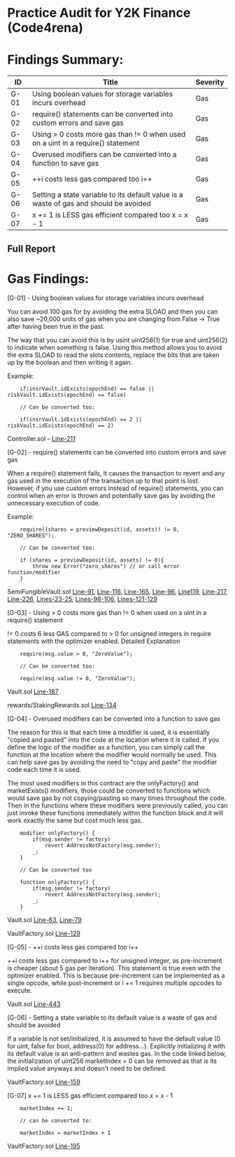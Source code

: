 # Practice Audit for Y2K Finance (Code4rena)

# Findings Summary:

| ID      | Title | Severity | 
| ------- | ----- | -------- |
| G-01 | Using boolean values for storage variables incurs overhead   | Gas      |
| G-02 | require() statements can be converted into custom errors and save gas   | Gas      |
| G-03 | Using > 0 costs more gas than != 0 when used on a uint in a require() statement   | Gas      |
| G-04 | Overused modifiers can be converted into a function to save gas   | Gas      |
| G-05 | ++i costs less gas compared too i++   | Gas      |
| G-06 | Setting a state variable to its default value is a waste of gas and should be avoided   | Gas      |
| G-07 | x += 1 is LESS gas efficient compared too x = x - 1   | Gas      |

## Full Report


# Gas Findings:

[G-01] - Using boolean values for storage variables incurs overhead

You can avoid 100 gas for by avoiding the extra SLOAD and then you can also save ~20,000 units of gas
when you are changing from False -> True after having been true in the past. 

The way that you can avoid this is by usint uint256(1) for true and uint256(2) to indicate when something is false.
Using this method allows you to avoid the extra SLOAD to read the slots contents, replace the bits that are taken up by the boolean and then writing it again.

Example:
```solidity
    if(insrVault.idExists(epochEnd) == false || riskVault.idExists(epochEnd) == false)

    // Can be converted too:

    if(insrVault.idExists(epochEnd) == 2 || riskVault.idExists(epochEnd) == 2)
```

Controller.sol - [Line-211](https://github.com/code-423n4/2022-09-y2k-finance/blob/2175c044af98509261e4147edeb48e1036773771/src/Controller.sol#L211)

[G-02] - require() statements can be converted into custom errors and save gas

When a require() statement fails, it causes the transaction to revert and any gas used in the execution of the transaction up to that point is lost. However, if you use custom errors instead of require() statements, you can control when an error is thrown and potentially save gas by avoiding the unnecessary execution of code.

Example:
```solidity
    require((shares = previewDeposit(id, assets)) != 0, "ZERO_SHARES");

    // Can be converted too:

    if (shares = previewDeposit(id, assets) != 0){
        throw new Error("zero_shares") // or call error function/modifier
    }
```

SemiFungibleVault.sol [Line-91](https://github.com/code-423n4/2022-09-y2k-finance/blob/2175c044af98509261e4147edeb48e1036773771/src/SemiFungibleVault.sol#L91), [Line-116](https://github.com/code-423n4/2022-09-y2k-finance/blob/2175c044af98509261e4147edeb48e1036773771/src/SemiFungibleVault.sol#L116), [Line-165](https://github.com/code-423n4/2022-09-y2k-finance/blob/2175c044af98509261e4147edeb48e1036773771/src/Vault.sol#L165), [Line-96](https://github.com/code-423n4/2022-09-y2k-finance/blob/2175c044af98509261e4147edeb48e1036773771/src/rewards/StakingRewards.sol#L96), [Line119](https://github.com/code-423n4/2022-09-y2k-finance/blob/2175c044af98509261e4147edeb48e1036773771/src/rewards/StakingRewards.sol#L119), [Line-217](https://github.com/code-423n4/2022-09-y2k-finance/blob/2175c044af98509261e4147edeb48e1036773771/src/rewards/StakingRewards.sol#L217), [Line-226](https://github.com/code-423n4/2022-09-y2k-finance/blob/2175c044af98509261e4147edeb48e1036773771/src/rewards/StakingRewards.sol#L226), [Lines-23-25](https://github.com/code-423n4/2022-09-y2k-finance/blob/2175c044af98509261e4147edeb48e1036773771/src/oracles/PegOracle.sol#L23-L25), [Lines-98-106](https://github.com/code-423n4/2022-09-y2k-finance/blob/2175c044af98509261e4147edeb48e1036773771/src/oracles/PegOracle.sol#L98-L106), [Lines-121-129](https://github.com/code-423n4/2022-09-y2k-finance/blob/2175c044af98509261e4147edeb48e1036773771/src/oracles/PegOracle.sol#L121-L129)


[G-03] - Using > 0 costs more gas than != 0 when used on a uint in a require() statement

!= 0 costs 6 less GAS compared to > 0 for unsigned integers in require statements with the optimizer enabled. Detailed Explanation

```solidity
    require(msg.value > 0, "ZeroValue");

    // Can be converted too:

    require(msg.value != 0, "ZeroValue");
```

Vault.sol [Line-187](https://github.com/code-423n4/2022-09-y2k-finance/blob/2175c044af98509261e4147edeb48e1036773771/src/Vault.sol#L187)

rewards/StakingRewards.sol [Line-134](https://github.com/code-423n4/2022-09-y2k-finance/blob/2175c044af98509261e4147edeb48e1036773771/src/rewards/StakingRewards.sol#L134)

[G-04] - Overused modifiers can be converted into a function to save gas

The reason for this is that each time a modifier is used, it is essentially "copied and pasted" into the code at the location where it is called. If you define the logic of the modifier as a function, you can simply call the function at the location where the modifier would normally be used. This can help save gas by avoiding the need to "copy and paste" the modifier code each time it is used.

The most used modifiers in this contract are the onlyFactory() and marketExists() modifiers, those could be converted to functions which would save gas by not copying/pasting so many times throughout the code. Then in the functions where these modifiers were previously called, you can just invoke these functions immediately within the function block and it will work exactly the same but cost much less gas.

```solidity
    modifier onlyFactory() {
        if(msg.sender != factory)
            revert AddressNotFactory(msg.sender);
        _;
    }

    // Can be converted too

    function onlyFactory() {
        if(msg.sender != factory)
            revert AddressNotFactory(msg.sender);
        _;
    }
```

Vault.sol [Line-63](https://github.com/code-423n4/2022-09-y2k-finance/blob/2175c044af98509261e4147edeb48e1036773771/src/Vault.sol#L63), [Line-79](https://github.com/code-423n4/2022-09-y2k-finance/blob/2175c044af98509261e4147edeb48e1036773771/src/Vault.sol#L79)

VaultFactory.sol [Line-129](https://github.com/code-423n4/2022-09-y2k-finance/blob/2175c044af98509261e4147edeb48e1036773771/src/VaultFactory.sol#L129)

[G-05] - ++i costs less gas compared too i++

++i costs less gas compared to i++ for unsigned integer, as pre-increment is cheaper (about 5 gas per iteration). This statement is true even with the optimizer enabled. This is because pre-increment can be implemented as a single opcode, while post-increment or i += 1 requires multiple opcodes to execute.

Vault.sol [Line-443](https://github.com/code-423n4/2022-09-y2k-finance/blob/2175c044af98509261e4147edeb48e1036773771/src/Vault.sol#L443)

[G-06] - Setting a state variable to its default value is a waste of gas and should be avoided

If a variable is not set/initialized, it is assumed to have the default value (0 for uint, false for bool, address(0) for address…). Explicitly initializing it with its default value is an anti-pattern and wastes gas. In the code linked below, the initialization of uint256 marketIndex = 0 can be removed as that is its implied value anyways and doesn't need to be defined.

VaultFactory.sol [Line-159](https://github.com/code-423n4/2022-09-y2k-finance/blob/2175c044af98509261e4147edeb48e1036773771/src/VaultFactory.sol#L159)

[G-07] x += 1 is LESS gas efficient compared too x = x - 1

```solidity
    marketIndex += 1;

    // can be converted to:

    marketIndex = marketIndex + 1
```

VaultFactory.sol [Line-195](https://github.com/code-423n4/2022-09-y2k-finance/blob/2175c044af98509261e4147edeb48e1036773771/src/VaultFactory.sol#L195)